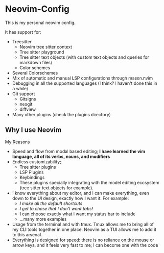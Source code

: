 # Neovim-Config
This is my personal neovim config.

It has support for:
- Treesitter
    * Neovim tree sitter context
    * Tree sitter playground 
    * Tree sitter text objects (with custom text objects and queries for markdown files)
    * Color schemes
- Several Colorschemes
- Mix of automatic and manual LSP configurations through mason.nvim
- Debugging in all the supported languages (I think? I haven't done this in a while)
- Git support
    * Gitsigns
    * neogit
    * diffview
- Many other plugins (check the plugins directory)

## Why I use Neovim

My Reasons
- Speed and flow from modal based editing; **I have learned the vim language, all of its verbs, nouns, and modifiers**
- Endless customizability; 
    * Tree sitter plugins
    * LSP Plugins
    * Keybindings
    * These plugins specially integrating with the model editing ecosystem (tree sitter text objects for example). 
- I know everything about my editor, and I can make everything, even down to the UI design, exactly how I want it. For example:
    * *I make all the default shortcuts*
    * *I get to chose that I don't want tabs!*
    * I can choose exactly what I want my status bar to include
    * ...many more examples
- Usage from the terminal and with tmux. Tmux allows me to bring all of my CLI tools together in one place. Neovim as a TUI allows me to add it to this arsenal. 
- Everything is designed for speed: there is no reliance on the mouse or arrow keys, and it feels very fast to me; I can become one with the code
